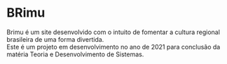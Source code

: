 # BRimu
Brimu é um site desenvolvido com o intuito de fomentar a cultura regional brasileira de uma forma divertida.  
Este é um projeto em desenvolvimento no ano de 2021 para conclusão da matéria Teoria e Desenvolvimento de Sistemas.
